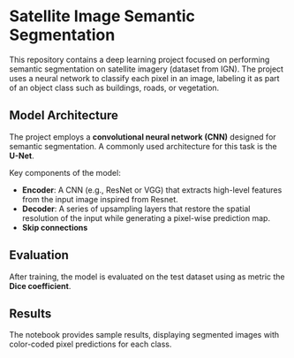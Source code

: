 # Satellite Image Semantic Segmentation

This repository contains a deep learning project focused on performing semantic segmentation on satellite imagery (dataset from IGN). The project uses a neural network to classify each pixel in an image, labeling it as part of an object class such as buildings, roads, or vegetation.


## Model Architecture
The project employs a **convolutional neural network (CNN)** designed for semantic segmentation. A commonly used architecture for this task is the **U-Net**.

Key components of the model:
- **Encoder**: A CNN (e.g., ResNet or VGG) that extracts high-level features from the input image inspired from Resnet.
- **Decoder**: A series of upsampling layers that restore the spatial resolution of the input while generating a pixel-wise prediction map.
- **Skip connections**


## Evaluation
After training, the model is evaluated on the test dataset using as metric the  **Dice coefficient**.


## Results
The notebook provides sample results, displaying segmented images with color-coded pixel predictions for each class.
